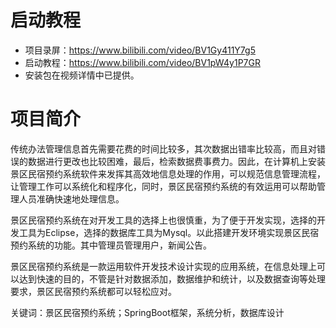 # 启动教程

- 项目录屏：https://www.bilibili.com/video/BV1Gy411Y7g5
- 启动教程：https://www.bilibili.com/video/BV1pW4y1P7GR
- 安装包在视频详情中已提供。

# 项目简介
传统办法管理信息首先需要花费的时间比较多，其次数据出错率比较高，而且对错误的数据进行更改也比较困难，最后，检索数据费事费力。因此，在计算机上安装景区民宿预约系统软件来发挥其高效地信息处理的作用，可以规范信息管理流程，让管理工作可以系统化和程序化，同时，景区民宿预约系统的有效运用可以帮助管理人员准确快速地处理信息。

景区民宿预约系统在对开发工具的选择上也很慎重，为了便于开发实现，选择的开发工具为Eclipse，选择的数据库工具为Mysql。以此搭建开发环境实现景区民宿预约系统的功能。其中管理员管理用户，新闻公告。

景区民宿预约系统是一款运用软件开发技术设计实现的应用系统，在信息处理上可以达到快速的目的，不管是针对数据添加，数据维护和统计，以及数据查询等处理要求，景区民宿预约系统都可以轻松应对。

关键词：景区民宿预约系统；SpringBoot框架，系统分析，数据库设计
